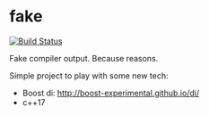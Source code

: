 # fake
[![Build Status](https://travis-ci.org/mdemeyer/fake.svg?branch=master)](https://travis-ci.org/mdemeyer/fake)

Fake compiler output. Because reasons.

Simple project to play with some new tech:
* Boost di: http://boost-experimental.github.io/di/
* c++17
